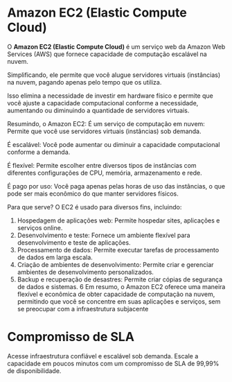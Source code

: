 # Amazon EC2 (Elastic Compute Cloud)

O <b>Amazon EC2 (Elastic Compute Cloud) </b> é um serviço web da Amazon Web Services (AWS) que fornece capacidade de computação escalável na nuvem. 

Simplificando, ele permite que você alugue servidores virtuais (instâncias) na nuvem, pagando apenas pelo tempo que os utiliza. 

Isso elimina a necessidade de investir em hardware físico e permite que você ajuste a capacidade computacional conforme a necessidade, aumentando ou diminuindo a quantidade de servidores virtuais. 

Resumindo, o Amazon EC2:
É um serviço de computação em nuvem:
Permite que você use servidores virtuais (instâncias) sob demanda. 

É escalável:
Você pode aumentar ou diminuir a capacidade computacional conforme a demanda. 

É flexível:
Permite escolher entre diversos tipos de instâncias com diferentes configurações de CPU, memória, armazenamento e rede. 

É pago por uso:
Você paga apenas pelas horas de uso das instâncias, o que pode ser mais econômico do que manter servidores físicos. 

Para que serve?
O EC2 é usado para diversos fins, incluindo: 

1. Hospedagem de aplicações web: Permite hospedar sites, aplicações e serviços online.
2. Desenvolvimento e teste: Fornece um ambiente flexível para desenvolvimento e teste de aplicações.
3. Processamento de dados: Permite executar tarefas de processamento de dados em larga escala.
4. Criação de ambientes de desenvolvimento: Permite criar e gerenciar ambientes de desenvolvimento personalizados.
5. Backup e recuperação de desastres: Permite criar cópias de segurança de dados e sistemas.
6 Em resumo, o Amazon EC2 oferece uma maneira flexível e econômica de obter capacidade de computação na nuvem, permitindo que você se concentre em suas aplicações e serviços, sem se preocupar com a infraestrutura subjacente

# Compromisso de SLA
Acesse infraestrutura confiável e escalável sob demanda. Escale a capacidade em poucos minutos com um compromisso de SLA de 99,99% de disponibilidade.
